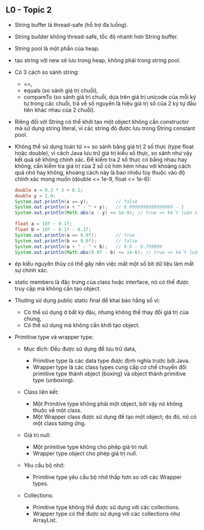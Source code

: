 ## L0 - Topic 2

- String buffer là thread-safe (hỗ trợ đa luồng).  
- String builder không thread-safe, tốc độ nhanh hơn String buffer.   

- String pool là một phần của heap.  
- tạo string với new sẽ lưu trong heap, không phải trong string pool.  

- Có 3 cách so sánh string:   
    - ==,  
    - equals (so sánh giá trị chuỗi),  
    - compareTo (so sánh giá trị chuỗi, dựa trên giá trị unicode của mỗi ký tự trong các chuỗi, trả về số nguyên là hiệu giá trị số của 2 ký tự đầu tiên khác nhau của 2 chuỗi).  

- Riêng đối với String có thể khởi tạo một object không cần constructor mà sử dụng string literal, vì các string đó được lưu trong String constant pool.  

- Không thể sử dụng toán tử == so sánh bằng giá trị 2 số thực (type float hoặc double), vì cách Java lưu trữ giá trị kiểu số thực, so sánh như vậy kết quả sẽ không chính xác. Để kiểm tra 2 số thực có bằng nhau hay không, cần kiểm tra giá trị của 2 số có hơn kém nhau với khoảng cách quá nhỏ hay không, khoảng cách này là bao nhiêu tùy thuộc vào độ chính xác mong muốn (double <= 1e-9, float <= 1e-6):  
    ```java
    double x = 0.3 * 3 + 0.1;
    double y = 1.0;
    System.out.println(x == y);          // false
    System.out.println(x + " - " + y);   // 0.9999999999999999 - 1
    System.out.println(Math.abs(x - y) <= 1e-9); // true => kết luận x == y

    float a = 10f - 0.1f;
    float b = 10f - 0.1f - 0.1f;
    System.out.println(a == 9.9f);       // true
    System.out.println(b == 9.8f);       // false
    System.out.println(a + " - " + b);   // 9.9 - 9.799999
    System.out.println(Math.abs(9.8f - b) <= 1e-6); // true => kết luận 9.8f == b
    ```

- ép kiểu nguyên thủy có thể gây nên việc mất một số bit dữ liệu làm mất sự chính xác.  

- static members là đặc trưng của class hoặc interface, nó có thể được truy cập mà không cần tạo object.  

- Thường sử dụng public static final để khai báo hằng số vì:  
    - Có thể sử dụng ở bất kỳ đâu, nhưng không thể thay đổi giá trị của chúng,  
    - Có thể sử dụng mà không cần khởi tạo object.  

- Primitive type và wrapper type:  
    - Mục đích: Đều được sử dụng để lưu trữ data,  
        + Primitive type là các data type được định nghĩa trước bởi Java.  
        + Wrapper type là các class types cung cấp cơ chế chuyển đổi primitive type thành object (boxing) và object thành primitive type (unboxing).  
    
    - Class liên kết:  
        + Một Primitive type không phải một object, bởi vậy nó không thuộc về một class.  
        + Một Wrapper class được sử dụng để tạo một object; do đó, nó có một class tương ứng.  

    - Giá trị null:  
        + Một primitive type không cho phép giá trị null.  
        + Wrapper type object cho phép giá trị null.  

    - Yêu cầu bộ nhớ:  
        + Primitive type yêu cầu bộ nhớ thấp hơn so với các Wrapper types.  
    
    - Collections:  
        + Primitive type không thể được sử dụng với các collections.  
        + Wrapper type có thể được sử dụng với các collections như ArrayList.  
